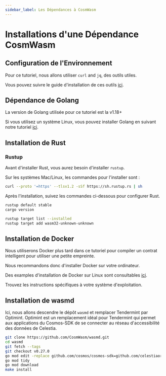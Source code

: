 ```yaml
---
sidebar_label: Les Dépendances à CosmWasm
---
```


# Installations d'une Dépendance CosmWasm

## Configuration de l'Environnement

Pour ce tutoriel, nous allons utiliser `curl` and `jq`, des outils utiles.

Vous pouvez suivre le guide d'installation de ces outils [ici](./environment.md#setting-up-dependencies).

## Dépendance de Golang

La version de Golang utilisée pour ce tutoriel est la v1.18+

Si vous utilisez un système Linux, vous pouvez installer Golang en suivant notre tutoriel [ici](./environment.md#install-golang).

## Installation de Rust

### Rustup

Avant d'installer Rust, vous aurez besoin d'installer `rustup`.

Sur les systèmes Mac/Linux, les commandes pour l'installer sont :

```sh
curl --proto '=https' --tlsv1.2 -sSf https://sh.rustup.rs | sh
```

Après l'installation, suivez les commandes ci-dessous pour configurer Rust.

```sh
rustup default stable
cargo version

rustup target list --installed
rustup target add wasm32-unknown-unknown
```

## Installation de Docker

Nous utiliserons Docker plus tard dans ce tutoriel pour compiler un contrat intelligent pour utiliser une petite empreinte.

Nous recommandons donc d'installer Docker sur votre ordinateur.

Des examples d'installation de Docker sur Linux sont consultables [ici](https://docs.docker.com/engine/install/ubuntu/).

Trouvez les instructions spécifiques à votre système d'exploitation.

## Installation de wasmd

Ici, nous allons descendre le dépôt `wasmd` et remplacer Tendermint par Optimint. Optimint est un remplacement idéal pour Tendermint qui permet aux applications du Cosmos-SDK de se connecter au réseau d'accessibilité des données de Celestia.

```sh
git clone https://github.com/CosmWasm/wasmd.git
cd wasmd
git fetch --tags
git checkout v0.27.0
go mod edit -replace github.com/cosmos/cosmos-sdk=github.com/celestiaorg/cosmos-sdk@v0.45.4-optimint-v0.3.5
go mod tidy 
go mod download
make install
```
